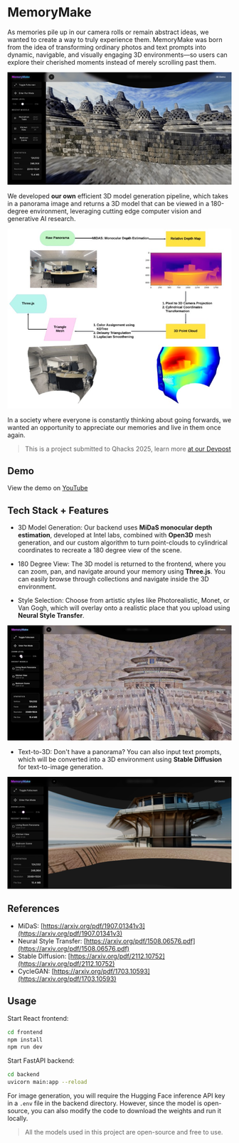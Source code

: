 # MemoryMake

As memories pile up in our camera rolls or remain abstract ideas, we wanted to create a way to truly experience them. MemoryMake was born from the idea of transforming ordinary photos and text prompts into dynamic, navigable, and visually engaging 3D environments—so users can explore their cherished moments instead of merely scrolling past them.

![MemoryMake](resource/gallery.jpg)

We developed **our own** efficient 3D model generation pipeline, which takes in a panorama image and returns a 3D model that can be viewed in a 180-degree environment, leveraging cutting edge computer vision and generative AI research.

![MemoryMake](resource/gallery-3.jpg)

In a society where everyone is constantly thinking about going forwards, we wanted an opportunity to appreciate our memories and live in them once again.

> This is a project submitted to Qhacks 2025, learn more [at our Devpost](https://devpost.com/software/memorymake)

## Demo

View the demo on [YouTube](https://youtu.be/Lyfvt5-SsFA)

## Tech Stack + Features

- 3D Model Generation: Our backend uses **MiDaS monocular depth estimation**, developed at Intel labs, combined with **Open3D** mesh generation, and our custom algorithm to turn point-clouds to cylindrical coordinates to recreate a 180 degree view of the scene.

- 180 Degree View: The 3D model is returned to the frontend, where you can zoom, pan, and navigate around your memory using **Three.js**. You can easily browse through collections and navigate inside the 3D environment.

- Style Selection: Choose from artistic styles like Photorealistic, Monet, or Van Gogh, which will overlay onto a realistic place that you upload using **Neural Style Transfer**.

![NST](resource/gallery-2.jpg)

- Text-to-3D: Don't have a panorama? You can also input text prompts, which will be converted into a 3D environment using **Stable Diffusion** for text-to-image generation.

![Generated](resource/generated.png)

## References

- MiDaS: [https://arxiv.org/pdf/1907.01341v3](https://arxiv.org/pdf/1907.01341v3)
- Neural Style Transfer: [https://arxiv.org/pdf/1508.06576.pdf](https://arxiv.org/pdf/1508.06576.pdf)
- Stable Diffusion: [https://arxiv.org/pdf/2112.10752](https://arxiv.org/pdf/2112.10752)
- CycleGAN: [https://arxiv.org/pdf/1703.10593](https://arxiv.org/pdf/1703.10593)

## Usage

Start React frontend:

```bash
cd frontend
npm install
npm run dev
```

Start FastAPI backend:

```bash
cd backend
uvicorn main:app --reload
```

For image generation, you will require the Hugging Face inference API key in a `.env` file in the backend directory. However, since the model is open-source, you can also modify the code to download the weights and run it locally.

> All the models used in this project are open-source and free to use.
